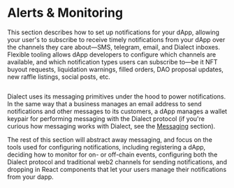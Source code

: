 # Alerts & Monitoring

This section describes how to set up notifications for your dApp, allowing your user's to subscribe to receive timely notifications from your dApp over the channels they care about—SMS, telegram, email, and Dialect inboxes. Flexible tooling allows dApp developers to configure which channels are available, and which notification types users can subscribe to—be it NFT buyout requests, liquidation warnings, filled orders, DAO proposal updates, new raffle listings, social posts, etc.

<img src="/img/tensor-hq.png" alt="" />

Dialect uses its messaging primitives under the hood to power notifications. In the same way that a business manages an email address to send notifications and other messages to its customers, a dApp manages a wallet keypair for performing messaging with the Dialect protocol (if you're curious how messaging works with Dialect, see the [Messaging](broken-reference) section).

The rest of this section will abstract away messaging, and focus on the tools used for configuring notifications, including registering a dApp, deciding how to monitor for on- or off-chain events, configuring both the Dialect protocol and traditional web2 channels for sending notifications, and dropping in React components that let your users manage their notifications from your dapp.
